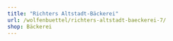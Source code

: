 ```yaml
---
title: "Richters Altstadt-Bäckerei"
url: /wolfenbuettel/richters-altstadt-baeckerei-7/
shop: Bäckerei
---
```

